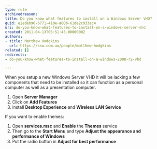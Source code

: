 ```yaml
---
type: rule
archivedreason: 
title: Do you know what features to install on a Windows Server VHD?
guid: e2edeb96-6771-410e-a00b-61de2c933ac4
uri: do-you-know-what-features-to-install-on-a-windows-server-vhd
created: 2011-04-13T05:51:43.0000000Z
authors:
- title: Matthew Hodgkins
  url: https://ssw.com.au/people/matthew-hodgkins
related: []
redirects:
- do-you-know-what-features-to-install-on-a-windows-2008-r2-vhd

---
```


When you setup a new Windows Server VHD it will be lacking a few components that need to be installed so it can function as a personal computer as well as a presentation computer.  
<!--endintro-->

1. Open  **Server Manager**
2. Click on  **Add Features**
3. Install  **Desktop Experience** and  **Wireless LAN Service**


If you want to enable themes:

1. Open  **services.msc** and  **Enable** the  **Themes** service
2. Then go to the **Start Menu** and type  **Adjust the appearance and performance of Windows**
3. Put the radio button in  **Adjust for best performance**
